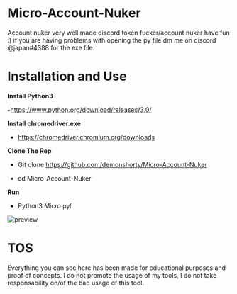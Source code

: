 # Micro-Account-Nuker
Account nuker very well made discord token fucker/account nuker have fun :) if you are having problems with opening the py file dm me on discord @japan#4388 for the exe file.


# Installation and Use 
__Install Python3__

 -https://www.python.org/download/releases/3.0/

__Install chromedriver.exe__

 - https://chromedriver.chromium.org/downloads

__Clone The Rep__

  - Git clone https://github.com/demonshorty/Micro-Account-Nuker

  - cd Micro-Account-Nuker

__Run__
  - Python3 Micro.py!




![preview](https://user-images.githubusercontent.com/82213937/114177024-e7f0b780-9909-11eb-9c1a-acbddb024322.png)


  
# TOS                                                                                                                                                               
Everything you can see here has been made for educational purposes and proof of concepts. I do not promote the usage of my tools, I do not take responsability on/of the bad usage of this tool.
